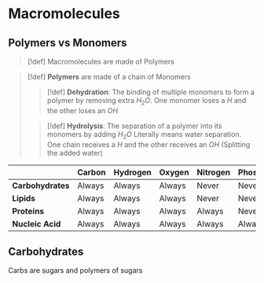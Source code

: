 # Macromolecules
## Polymers vs Monomers
> [!def]
> Macromolecules are made of Polymers

> [!def]
> **Polymers** are made of a chain of Monomers
>> [!def]
>> **Dehydration**: The binding of multiple monomers to form a polymer by removing extra $H_2O$.
>> One monomer loses a $H$ and the other loses an $OH$
>
>> [!def]
>> **Hydrolysis**: The separation of a polymer into its monomers by adding $H_2O$
>> Literally means water separation.
>> One chain receives a $H$ and the other receives an $OH$ (Splitting the added water)

|                   | **Carbon** | **Hydrogen** | **Oxygen** | **Nitrogen** | **Phosphorus** | **Sulfur** |
| ----------------- | ---------- | ------------ | ---------- | ------------ | -------------- | ---------- |
| **Carbohydrates** | Always     | Always       | Always     | Never        | Never          | Never      |
| **Lipids**        | Always     | Always       | Always     | Never        | Never          | Never      |
| **Proteins**      | Always     | Always       | Always     | Always       | Never          | Sometimes  |
| **Nucleic Acid**  | Always     | Always       | Always     | Always       | Always         | Never           |

## Carbohydrates
Carbs are sugars and polymers of sugars